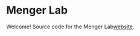 <h1 align="left">Menger Lab</h1>
<p align="center">

Welcome! Source code for the Menger Lab[website](https://www.gustaveroussy.fr/en/advanced-t-cell-therapy).
